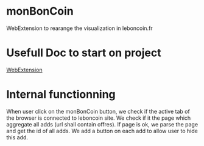 # monBonCoin
WebExtension to rearange the visualization in leboncoin.fr

# Usefull Doc to start on project 
[WebExtension](https://developer.mozilla.org/en-US/Add-ons/WebExtensions)


# Internal functionning 

When user click on the monBonCoin button, we check if the active tab of the browser is connected to leboncoin site.
We check if it the page which aggregate all adds (url shall contain offres).
If page is ok, we parse the page and get the id of all adds. 
We add a button on each add to allow user to hide this add.

